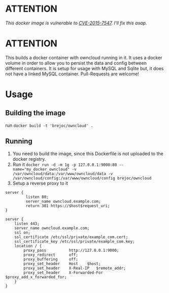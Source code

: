 # ATTENTION

*This docker image is vulnerable to [CVE-2015-7547](https://cve.mitre.org/cgi-bin/cvename.cgi?name=CVE-2015-7547). I'll fix this asap.*

# ATTENTION

This builds a docker container with owncloud running in it. It uses a docker volume in order to allow you to persist the data and config between different containers. It is setup for usage with MySQL and Sqlite but, it does not have a linked MySQL container. Pull-Requests are welcome!

# Usage #

## Building the image ##

run `docker build -t 'brejoc/owncloud' .`

## Running ##

1. You need to build the image, since this Dockerfile is not uploaded to the docker registry.
2. Run it `docker run -d -m 1g -p 127.0.0.1:9000:80 --name="my_docker_owncloud" -v /var/owncloud/data:/var/www/owncloud/data -v /var/owncloud/config:/var/www/owncloud/config brejoc/owncloud`
3. Setup a reverse proxy to it

```
server {
	     listen 80;
	     server_name owncloud.example.com;
	     return 301 https://$host$request_uri;
}

server {
	listen 443;
	server_name owncloud.example.com;
	ssl on;
	ssl_certificate /etc/ssl/private/example_com.cert;
	ssl_certificate_key /etc/ssl/private/example_com.key;
	location / {
		proxy_pass			http://127.0.0.1:9000;
		proxy_redirect		off;
		proxy_buffering		off;
		proxy_set_header	Host	$host;
		proxy_set_header	X-Real-IP	$remote_addr;
		proxy_set_header	X-Forwarded-For	$proxy_add_x_forwarded_for;
	}
}
```
